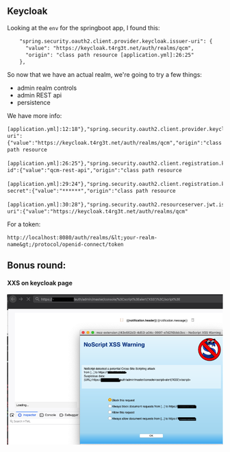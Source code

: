 ## Keycloak
Looking at the `env` for the springboot app, I found this:

        "spring.security.oauth2.client.provider.keycloak.issuer-uri": {
          "value": "https://keycloak.t4rg3t.net/auth/realms/qcm",
          "origin": "class path resource [application.yml]:26:25"
        },

So now that we have an actual realm, we're going to try a few things:

- admin realm controls
- admin REST api
- persistence

We have more info:
```
[application.yml]:12:18"},"spring.security.oauth2.client.provider.keycloak.issuer-uri":{"value":"https://keycloak.t4rg3t.net/auth/realms/qcm","origin":"class path resource 

[application.yml]:26:25"},"spring.security.oauth2.client.registration.keycloak.client-id":{"value":"qcm-rest-api","origin":"class path resource 

[application.yml]:29:24"},"spring.security.oauth2.client.registration.keycloak.client-secret":{"value":"******","origin":"class path resource 

[application.yml]:30:28"},"spring.security.oauth2.resourceserver.jwt.issuer-uri":{"value":"https://keycloak.t4rg3t.net/auth/realms/qcm"
```

For a token:

    http://localhost:8080/auth/realms/&lt;your-realm-name&gt;/protocol/openid-connect/token


## Bonus round:

#### XXS on keycloak page
![](.images/2020-05-24-18-13-47.png)